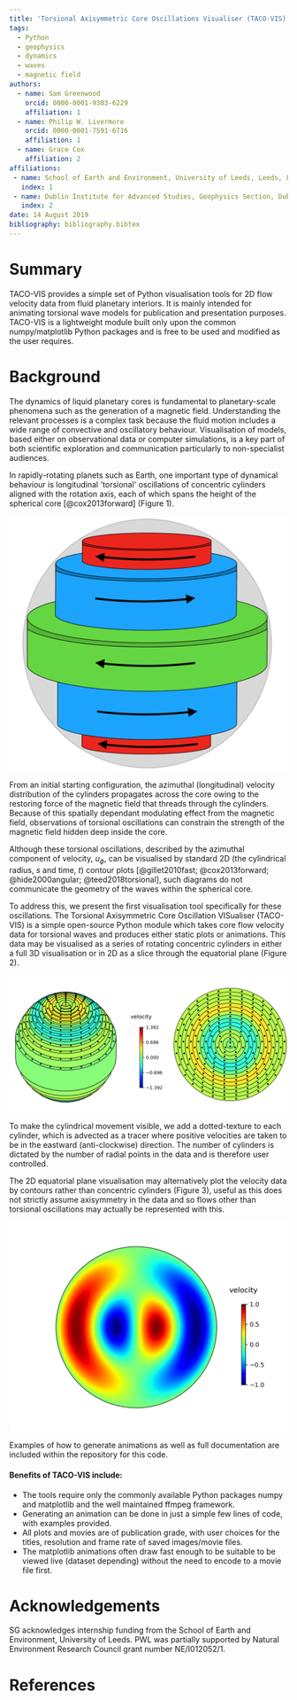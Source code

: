 ```yaml
---
title: 'Torsional Axisymmetric Core Oscillations Visualiser (TACO-VIS): A Python module for animating torsional wave data for fluid planetary cores'
tags:
  - Python
  - geophysics
  - dynamics
  - waves
  - magnetic field
authors:
  - name: Sam Greenwood
    orcid: 0000-0001-9303-6229
    affiliation: 1
  - name: Philip W. Livermore
    orcid: 0000-0001-7591-6716
    affiliation: 1
  - name: Grace Cox
    affiliation: 2
affiliations:
 - name: School of Earth and Environment, University of Leeds, Leeds, LS2 9JT
   index: 1
 - name: Dublin Institute for Advanced Studies, Geophysics Section, Dublin, Ireland
   index: 2
date: 14 August 2019
bibliography: bibliography.bibtex
---
```


# Summary

TACO-VIS provides a simple set of Python visualisation tools for 2D flow velocity data from fluid planetary interiors. It is mainly intended for animating torsional wave models for publication and presentation purposes. TACO-VIS is a lightweight module built only upon the common numpy/matplotlib Python packages and is free to be used and modified as the user requires.

# Background

The dynamics of liquid planetary cores is fundamental to planetary-scale phenomena such as the generation of a magnetic field. Understanding the relevant processes is a complex task because the fluid motion includes a wide range of convective and oscillatory behaviour. Visualisation of models, based either on observational data or computer simulations, is a key part of both scientific exploration and communication particularly to non-specialist audiences.

In rapidly-rotating planets such as Earth, one important type of dynamical behaviour is longitudinal 'torsional' oscillations of concentric cylinders aligned with the rotation axis, each of which spans the height of the spherical core [@cox2013forward] (Figure 1).


![Figure 1. Cartoon conceptually showing the differential rotation of fluid cylinders within a sphere.](images/cartoon_cylinders.png)


From an initial starting configuration, the azimuthal (longitudinal) velocity distribution of the cylinders propagates across the core owing to the restoring force of the magnetic field that threads through the cylinders. Because of this spatially dependant modulating effect from the magnetic field, observations of torsional oscillations can constrain the strength of the magnetic field hidden deep inside the core.

Although these torsional oscillations, described by the azimuthal component of velocity, $u_\phi$, can be visualised by standard 2D (the cylindrical radius, $s$ and time, $t$) contour plots [@gillet2010fast; @cox2013forward; @hide2000angular; @teed2018torsional], such diagrams do not communicate the geometry of the waves within the spherical core.

To address this, we present the first visualisation tool specifically for these oscillations. The Torsional Axisymmetric Core Oscillation VISualiser (TACO-VIS) is a simple open-source Python module which takes core flow velocity data for torsional waves and produces either static plots or animations. This data may be visualised as a series of rotating concentric cylinders in either a full 3D visualisation or in 2D as a slice through the equatorial plane (Figure 2).

![Figure 2. 3D (left) and 2D (right) visualisation of data from Cox et al. [@cox2013forward] approximated by 15 cylinders. The azimuthal velocity scale shown is non-dimensional.](images/example_3D_and_2D.png)

To make the cylindrical movement visible, we add a dotted-texture to each cylinder, which is advected as a tracer where positive velocities are taken to be in the eastward (anti-clockwise) direction. The number of cylinders is dictated by the number of radial points in the data and is therefore user controlled.

The 2D equatorial plane visualisation may alternatively plot the velocity data by contours rather than concentric cylinders (Figure 3), useful as this does not strictly assume axisymmetry in the data and so flows other than torsional oscillations may actually be represented with this.

![Figure 4. Simple contour plot of example data that varies sinusoidally in radius and azimuth.](images/example_contour.png)


Examples of how to generate animations as well as full documentation are included within the repository for this code.

#### Benefits of TACO-VIS include:

* The tools require only the commonly available Python packages numpy and matplotlib and the well maintained ffmpeg framework.
* Generating an animation can be done in just a simple few lines of code, with examples provided.
* All plots and movies are of publication grade, with user choices for the titles, resolution and frame rate of saved images/movie files.
* The matplotlib animations often draw fast enough to be suitable to be viewed live (dataset depending) without the need to encode to a movie file first.


# Acknowledgements

SG acknowledges internship funding from the School of Earth and Environment, University of Leeds. PWL was partially supported by Natural Environment Research Council grant number NE/I012052/1.

# References
